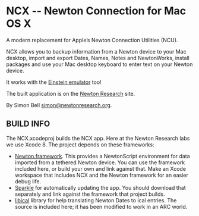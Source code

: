 NCX -- Newton Connection for Mac OS X 
====
A modern replacement for Apple’s Newton Connection Utilities (NCU).

NCX allows you to backup information from a Newton device to your Mac desktop, import and export Dates, Names, Notes and NewtonWorks, install packages and use your Mac desktop keyboard to enter text on your Newton device.

It works with the [Einstein emulator](https://github.com/pguyot/Einstein/tree/2017.2.extr) too!

The built application is on the [Newton Research](https://www.newtonresearch.org/connection/) site.

By Simon Bell <simon@newtonresearch.org>.

BUILD INFO
----
The NCX.xcodeproj builds the NCX app. Here at the Newton Research labs we use Xcode 8.
The project depends on these frameworks:

* [Newton.framework](https://github.com/newtonresearch/newton-framework). This provides a NewtonScript environment for data imported from a tethered Newton device. You can use the framework included here, or build your own and link against that. Make an Xcode workspace that includes NCX and the Newton framework for an easier debug life.
* [Sparkle](https://github.com/sparkle-project/Sparkle) for automatically updating the app. You should download that separately and link against the framework that project builds.
* [libical](https://github.com/libical/libical) library for help translating Newton Dates to ical entries. The source is included here; it has been modified to work in an ARC world.
